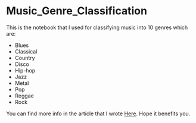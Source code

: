 # Music_Genre_Classification

This is the notebook that I used for classifying music into 10 genres which are:
- Blues
- Classical
- Country
- Disco
- Hip-hop
- Jazz
- Metal
- Pop
- Reggae
- Rock

You can find more info in the article that I wrote [Here](https://medium.com/@aryankhatana/music-genre-classification-using-transfer-learning-pytorch-ea1c23e36eb8).
Hope it benefits you.
